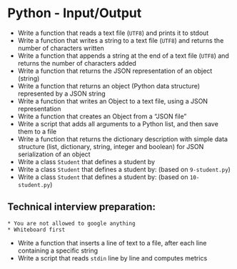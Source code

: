# Python - Input/Output
- Write a function that reads a text file (`UTF8`) and prints it to stdout
- Write a function that writes a string to a text file (`UTF8`) and returns the number of characters written
- Write a function that appends a string at the end of a text file (`UTF8`) and returns the number of characters added
- Write a function that returns the JSON representation of an object (string)
- Write a function that returns an object (Python data structure) represented by a JSON string
- Write a function that writes an Object to a text file, using a JSON representation
- Write a function that creates an Object from a “JSON file”
- Write a script that adds all arguments to a Python list, and then save them to a file
- Write a function that returns the dictionary description with simple data structure (list, dictionary, string, integer and boolean) for JSON serialization of an object
- Write a class `Student` that defines a student by
- Write a class `Student` that defines a student by: (based on `9-student.py`)
- Write a class `Student` that defines a student by: (based on `10-student.py`)
## Technical interview preparation:
	* You are not allowed to google anything
	* Whiteboard first
- Write a function that inserts a line of text to a file, after each line containing a specific string
- Write a script that reads `stdin` line by line and computes metrics
